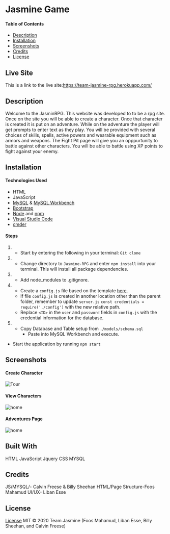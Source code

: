 # Jasmine Game

#### Table of Contents
  * [Description](#Description)
  * [Installation](#Installation)
  * [Screenshots](#Screenshots)
  * [Credits](#Credits)
  * [License](#License)

  ## Live Site
This is a link to the live site:https://team-jasmine-rpg.herokuapp.com/
  
## Description
Welcome to the JasminRPG. This website was developed to to be a rpg site. Once on the site you will be able to create a character. Once that character is created it is put on an adventure. While on the adventure the player will get prompts to enter text as they play. You will be provided with several choices of skills, spells,  active powers and wearable equipment such as armors and weapons. The Fight Pit page will give you an opppurtunity to battle against other characters. You will be able to battle using XP points to fight against your enemy.  


 
## Installation
#### Technologies Used
* HTML
* JavaScript
* [MySQL](https://www.mysql.com/) & [MySQL Workbench](https://www.mysql.com/products/workbench/)
* [Bootstrap](https://getbootstrap.com/)
* [Node](https://nodejs.org/en/) and [npm](https://www.npmjs.com/package/npm)
* [Visual Studio Code](https://code.visualstudio.com/)
* [cmder](https://cmder.net/)

#### Steps
1. * Start by entering the following in your terminal: `Git clone `

2. * Change directory to `Jasmine-RPG` and enter `npm install` into your terminal. This will install all package dependencies.

3. * Add node_modules to .gitignore.

4. * Create a `config.js` file based on the template [here](./config/config.js.example).
    * If file `config.js` is created in another location other than the parent folder, remember to update `server.js` `const credentials = require('./config')` with the new relative path.
    * Replace `<ID>` in the `user` and `password` fields in `config.js` with the credential information for the database.

5. * Copy Database and Table setup from `./models/schema.sql`
        * Paste into MySQL Workbench and execute.

* Start the application by running `npm start`



## Screenshots
#### Create Character
![Tour](#placeholder)
#### View Characters
 ![home](#placeholder)

#### Adventures Page
![home](#placeholder)

## Built With
HTML
JavaScript
Jquery 
CSS 
MYSQL


## Credits
JS/MYSQL/- Calvin Freese & Billy Sheehan
HTML/Page Structure-Foos Mahamud
UI/UX- Liban Esse


## License

[License](LICENSE)
MIT &copy; 2020 Team Jasmine (Foos Mahamud, Liban Esse, Billy Sheehan, and Calvin Freese)

